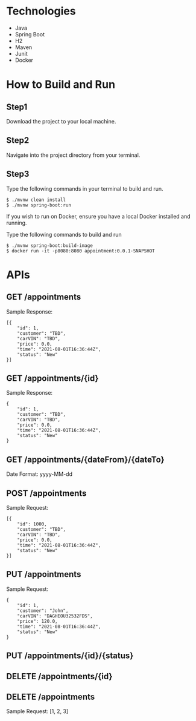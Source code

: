 # Technologies
- Java
- Spring Boot
- H2
- Maven
- Junit
- Docker
# How to Build and Run
## Step1 
  Download the project to your local machine.
## Step2 
  Navigate into the project directory from your terminal.
## Step3
  Type the following commands in your terminal to build and run.
```
$ ./mvnw clean install
$ ./mvnw spring-boot:run
```
  If you wish to run on Docker, ensure you have a local Docker installed and running.
  
  Type the following commands to build and run
```
$ ./mvnw spring-boot:build-image
$ docker run -it -p8080:8080 appointment:0.0.1-SNAPSHOT
```
# APIs
## GET /appointments
Sample Response:
```
[{
    "id": 1,
    "customer": "TBD",
    "carVIN": "TBD",
    "price": 0.0,
    "time": "2021-08-01T16:36:44Z",
    "status": "New"
}]
```
## GET /appointments/{id}
Sample Response:
```
{
    "id": 1,
    "customer": "TBD",
    "carVIN": "TBD",
    "price": 0.0,
    "time": "2021-08-01T16:36:44Z",
    "status": "New"
}
```

## GET /appointments/{dateFrom}/{dateTo}
Date Format: yyyy-MM-dd

## POST /appointments
Sample Request:
```
[{
    "id": 1000,
    "customer": "TBD",
    "carVIN": "TBD",
    "price": 0.0,
    "time": "2021-08-01T16:36:44Z",
    "status": "New"
}]
```
## PUT /appointments
Sample Request:
```
{
    "id": 1,
    "customer": "John",
    "carVIN": "DAGHEOU32532FDS",
    "price": 120.0,
    "time": "2021-08-01T16:36:44Z",
    "status": "New"
}
```
## PUT /appointments/{id}/{status}

## DELETE /appointments/{id}
## DELETE /appointments
Sample Request: [1, 2, 3]
